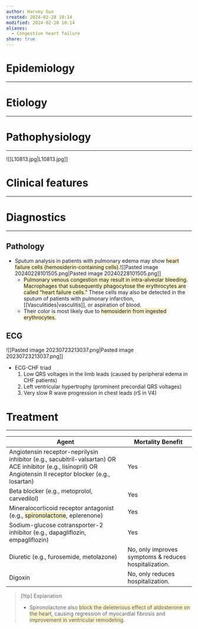 ```yaml
---
author: Harvey Guo
created: 2024-02-28 10:14
modified: 2024-02-28 10:14
aliases:
  - Congestive heart failure
share: true
---
```

# Epidemiology
---


# Etiology
---


# Pathophysiology
---
![[L10813.jpg|L10813.jpg]]

# Clinical features
---


# Diagnostics
---
## Pathology
- Sputum analysis in patients with pulmonary edema may show <span style="background:rgba(240, 200, 0, 0.2)">heart failure cells (hemosiderin-containing cells).</span>![[Pasted image 20240228101505.png|Pasted image 20240228101505.png]]
	- <span style="background:rgba(240, 200, 0, 0.2)">Pulmonary venous congestion may result in intra-alveolar bleeding. Macrophages that subsequently phagocytose the erythrocytes are called “heart failure cells.”</span> These cells may also be detected in the sputum of patients with pulmonary infarction, [[Vasculitides|vasculitis]], or aspiration of blood.
	- Their color is most likely due to <span style="background:rgba(240, 200, 0, 0.2)">hemosiderin from ingested erythrocytes.</span>
## ECG
![[Pasted image 20230723213037.png|Pasted image 20230723213037.png]]
- ECG-CHF triad
	1. Low QRS voltages in the limb leads (caused by peripheral edema in CHF patients)
	2. Left ventricular hypertrophy (prominent precordial QRS voltages)
	3. Very slow R wave progression in chest leads (rS in V4)


# Treatment
---

| Agent                                                                                                                                                          | Mortality Benefit                                     |
| -------------------------------------------------------------------------------------------------------------------------------------------------------------- | ----------------------------------------------------- |
| Angiotensin receptor-neprilysin inhibitor (e.g., sacubitril-valsartan) OR ACE inhibitor (e.g., lisinopril) OR Angiotensin II receptor blocker (e.g., losartan) | Yes                                                   |
| Beta blocker (e.g., metoprolol, carvedilol)                                                                                                                    | Yes                                                   |
| Mineralocorticoid receptor antagonist (e.g., <span style="background:rgba(240, 200, 0, 0.2)">spironolactone</span>, eplerenone)                                | Yes                                                   |
| Sodium-glucose cotransporter-2 inhibitor (e.g., dapagliflozin, empagliflozin)                                                                                  | Yes                                                   |
| Diuretic (e.g., furosemide, metolazone)                                                                                                                        | No, only improves symptoms & reduces hospitalization. |
| Digoxin                                                                                                                                                        | No, only reduces hospitalization.                     |

>[!tip] Explanation
>- Spironolactone also <span style="background:rgba(240, 200, 0, 0.2)">block the deleterious effect of aldosterone on the heart</span>, causing regression of myocardial fibrosis and <span style="background:rgba(240, 200, 0, 0.2)">improvement in ventricular remodeling</span>.
